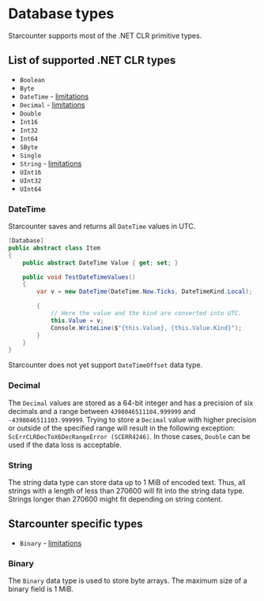 # Database types

Starcounter supports most of the .NET CLR primitive types.

## List of supported .NET CLR types

- `Boolean`
- `Byte`
- `DateTime` - [limitations](#datetime)
- `Decimal` - [limitations](#decimal)
- `Double`
- `Int16`
- `Int32`
- `Int64`
- `SByte`
- `Single`
- `String` - [limitations](#string)
- `UInt16`
- `UInt32`
- `UInt64`

### DateTime

Starcounter saves and returns all `DateTime` values in UTC.

```cs
[Database]
public abstract class Item
{ 
    public abstract DateTime Value { get; set; }

    public void TestDateTimeValues()
    {
        var v = new DateTime(DateTime.Now.Ticks, DateTimeKind.Local);

        {
            // Here the value and the kind are converted into UTC.
            this.Value = v;
            Console.WriteLine($"{this.Value}, {this.Value.Kind}");
        }
    }
}
```

Starcounter does not yet support `DateTimeOffset` data type.

### Decimal

The `Decimal` values are stored as a 64-bit integer and has a precision of six decimals and a range between `4398046511104.999999` and `-4398046511103.999999`.
Trying to store a `Decimal` value with higher precision or outside of the specified range will result in the following exception: `ScErrCLRDecToX6DecRangeError (SCERR4246)`.
In those cases, `Double` can be used if the data loss is acceptable.

### String

The string data type can store data up to 1 MiB of encoded text.
Thus, all strings with a length of less than 270600 will fit into the string data type.
Strings longer than 270600 might fit depending on string content.

## Starcounter specific types

- `Binary` - [limitations](#binary)

### Binary

The `Binary` data type is used to store byte arrays. The maximum size of a binary field is 1 MiB.